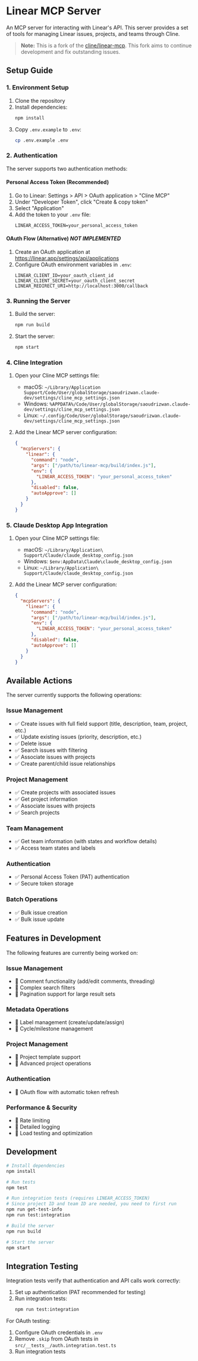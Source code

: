 # Linear MCP Server

An MCP server for interacting with Linear's API. This server provides a set of tools for managing Linear issues, projects, and teams through Cline.
> **Note:** This is a fork of the [cline/linear-mcp](https://github.com/cline/linear-mcp). This fork aims to continue development and fix outstanding issues.

## Setup Guide

### 1. Environment Setup

1. Clone the repository
2. Install dependencies:
   ```bash
   npm install
   ```
3. Copy `.env.example` to `.env`:
   ```bash
   cp .env.example .env
   ```

### 2. Authentication

The server supports two authentication methods:

#### Personal Access Token (Recommended)

1. Go to Linear: Settings > API > OAuth application > "Cline MCP"
2. Under "Developer Token", click "Create & copy token"
3. Select "Application"
4. Add the token to your `.env` file:
   ```
   LINEAR_ACCESS_TOKEN=your_personal_access_token
   ```

#### OAuth Flow (Alternative) **_NOT IMPLEMENTED_**

1. Create an OAuth application at https://linear.app/settings/api/applications
2. Configure OAuth environment variables in `.env`:
   ```
   LINEAR_CLIENT_ID=your_oauth_client_id
   LINEAR_CLIENT_SECRET=your_oauth_client_secret
   LINEAR_REDIRECT_URI=http://localhost:3000/callback
   ```

### 3. Running the Server

1. Build the server:
   ```bash
   npm run build
   ```
2. Start the server:
   ```bash
   npm start
   ```

### 4. Cline Integration

1. Open your Cline MCP settings file:

   - macOS: `~/Library/Application Support/Code/User/globalStorage/saoudrizwan.claude-dev/settings/cline_mcp_settings.json`
   - Windows: `%APPDATA%/Code/User/globalStorage/saoudrizwan.claude-dev/settings/cline_mcp_settings.json`
   - Linux: `~/.config/Code/User/globalStorage/saoudrizwan.claude-dev/settings/cline_mcp_settings.json`

2. Add the Linear MCP server configuration:
   ```json
   {
     "mcpServers": {
       "linear": {
         "command": "node",
         "args": ["/path/to/linear-mcp/build/index.js"],
         "env": {
           "LINEAR_ACCESS_TOKEN": "your_personal_access_token"
         },
         "disabled": false,
         "autoApprove": []
       }
     }
   }
   ```

### 5. Claude Desktop App Integration

1. Open your Cline MCP settings file:

   - macOS: `~/Library/Application\ Support/Claude/claude_desktop_config.json`
   - Windows: `$env:AppData\Claude\claude_desktop_config.json`
   - Linux: `~/Library/Application\ Support/Claude/claude_desktop_config.json`

2. Add the Linear MCP server configuration:
   ```json
   {
     "mcpServers": {
       "linear": {
         "command": "node",
         "args": ["/path/to/linear-mcp/build/index.js"],
         "env": {
           "LINEAR_ACCESS_TOKEN": "your_personal_access_token"
         },
         "disabled": false,
         "autoApprove": []
       }
     }
   }
   ```

## Available Actions

The server currently supports the following operations:

### Issue Management

- ✅ Create issues with full field support (title, description, team, project, etc.)
- ✅ Update existing issues (priority, description, etc.)
- ✅ Delete issue
- ✅ Search issues with filtering
- ✅ Associate issues with projects
- ✅ Create parent/child issue relationships

### Project Management

- ✅ Create projects with associated issues
- ✅ Get project information
- ✅ Associate issues with projects
- ✅ Search projects

### Team Management

- ✅ Get team information (with states and workflow details)
- ✅ Access team states and labels

### Authentication

- ✅ Personal Access Token (PAT) authentication
- ✅ Secure token storage

### Batch Operations

- ✅ Bulk issue creation
- ✅ Bulk issue update

## Features in Development

The following features are currently being worked on:

### Issue Management

- 🚧 Comment functionality (add/edit comments, threading)
- 🚧 Complex search filters
- 🚧 Pagination support for large result sets

### Metadata Operations

- 🚧 Label management (create/update/assign)
- 🚧 Cycle/milestone management

### Project Management

- 🚧 Project template support
- 🚧 Advanced project operations

### Authentication

- 🚧 OAuth flow with automatic token refresh

### Performance & Security

- 🚧 Rate limiting
- 🚧 Detailed logging
- 🚧 Load testing and optimization

## Development

```bash
# Install dependencies
npm install

# Run tests
npm test

# Run integration tests (requires LINEAR_ACCESS_TOKEN)
# Since project ID and team ID are needed, you need to first run
npm run get-test-info
npm run test:integration

# Build the server
npm run build

# Start the server
npm start
```

## Integration Testing

Integration tests verify that authentication and API calls work correctly:

1. Set up authentication (PAT recommended for testing)
2. Run integration tests:
   ```bash
   npm run test:integration
   ```

For OAuth testing:

1. Configure OAuth credentials in `.env`
2. Remove `.skip` from OAuth tests in `src/__tests__/auth.integration.test.ts`
3. Run integration tests
